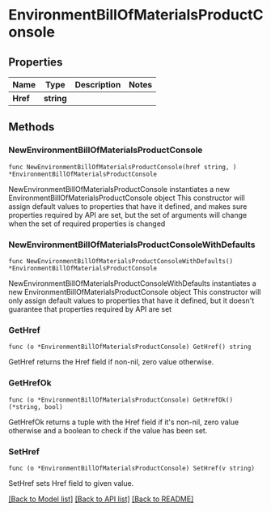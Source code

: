 # EnvironmentBillOfMaterialsProductConsole

## Properties

Name | Type | Description | Notes
------------ | ------------- | ------------- | -------------
**Href** | **string** |  | 

## Methods

### NewEnvironmentBillOfMaterialsProductConsole

`func NewEnvironmentBillOfMaterialsProductConsole(href string, ) *EnvironmentBillOfMaterialsProductConsole`

NewEnvironmentBillOfMaterialsProductConsole instantiates a new EnvironmentBillOfMaterialsProductConsole object
This constructor will assign default values to properties that have it defined,
and makes sure properties required by API are set, but the set of arguments
will change when the set of required properties is changed

### NewEnvironmentBillOfMaterialsProductConsoleWithDefaults

`func NewEnvironmentBillOfMaterialsProductConsoleWithDefaults() *EnvironmentBillOfMaterialsProductConsole`

NewEnvironmentBillOfMaterialsProductConsoleWithDefaults instantiates a new EnvironmentBillOfMaterialsProductConsole object
This constructor will only assign default values to properties that have it defined,
but it doesn't guarantee that properties required by API are set

### GetHref

`func (o *EnvironmentBillOfMaterialsProductConsole) GetHref() string`

GetHref returns the Href field if non-nil, zero value otherwise.

### GetHrefOk

`func (o *EnvironmentBillOfMaterialsProductConsole) GetHrefOk() (*string, bool)`

GetHrefOk returns a tuple with the Href field if it's non-nil, zero value otherwise
and a boolean to check if the value has been set.

### SetHref

`func (o *EnvironmentBillOfMaterialsProductConsole) SetHref(v string)`

SetHref sets Href field to given value.



[[Back to Model list]](../README.md#documentation-for-models) [[Back to API list]](../README.md#documentation-for-api-endpoints) [[Back to README]](../README.md)


